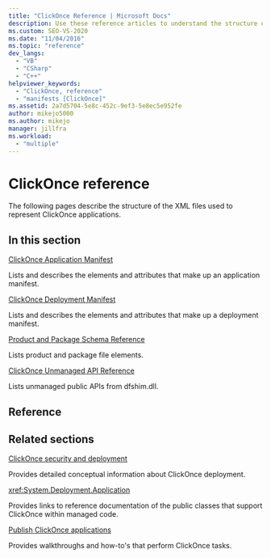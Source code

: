```yaml
---
title: "ClickOnce Reference | Microsoft Docs"
description: Use these reference articles to understand the structure of the XML files used to represent ClickOnce applications.
ms.custom: SEO-VS-2020
ms.date: "11/04/2016"
ms.topic: "reference"
dev_langs:
  - "VB"
  - "CSharp"
  - "C++"
helpviewer_keywords:
  - "ClickOnce, reference"
  - "manifests [ClickOnce]"
ms.assetid: 2a7d5704-5e8c-452c-9ef3-5e8ec5e952fe
author: mikejo5000
ms.author: mikejo
manager: jillfra
ms.workload:
  - "multiple"
---
```

# ClickOnce reference
The following pages describe the structure of the XML files used to represent ClickOnce applications.

## In this section
 [ClickOnce Application Manifest](../deployment/clickonce-application-manifest.md)

 Lists and describes the elements and attributes that make up an application manifest.

 [ClickOnce Deployment Manifest](../deployment/clickonce-deployment-manifest.md)

 Lists and describes the elements and attributes that make up a deployment manifest.

 [Product and Package Schema Reference](../deployment/product-and-package-schema-reference.md)

 Lists product and package file elements.

 [ClickOnce Unmanaged API Reference](../deployment/clickonce-unmanaged-api-reference.md)

 Lists unmanaged public APIs from dfshim.dll.

## Reference

## Related sections
 [ClickOnce security and deployment](../deployment/clickonce-security-and-deployment.md)

 Provides detailed conceptual information about ClickOnce deployment.

<xref:System.Deployment.Application>

 Provides links to reference documentation of the public classes that support ClickOnce within managed code.

 [Publish ClickOnce applications](../deployment/publishing-clickonce-applications.md)

 Provides walkthroughs and how-to's that perform ClickOnce tasks.